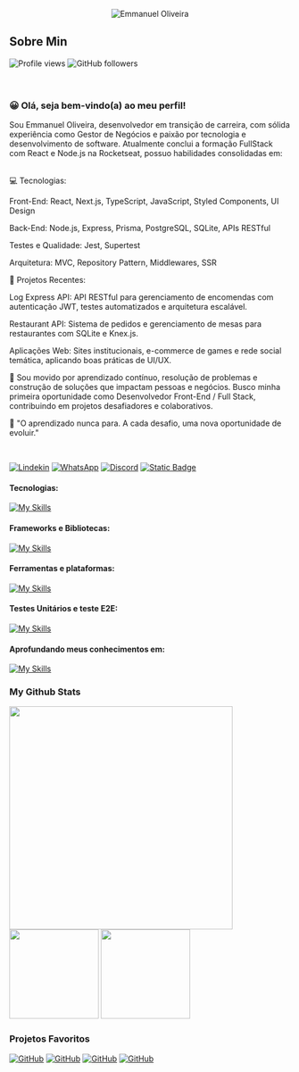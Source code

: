 
  
<div align="center">
  
![Emmanuel Oliveira](https://github.com/user-attachments/assets/8d21b53c-04b1-46a7-a40c-a3cbe013de50)

</div>

## Sobre Min 


  <div align="left">
<img src="https://komarev.com/ghpvc/?username=emmanuelmarcosdeoliveira&color=yellow" alt="Profile views" />
<img alt="GitHub followers" src="https://img.shields.io/github/followers/emmanuelmarcosdeoliveira">
  </div>
<br>
<br>



### 😀 Olá, seja bem-vindo(a) ao meu perfil!

<div>
Sou Emmanuel Oliveira, desenvolvedor em transição de carreira, com sólida experiência como Gestor de Negócios e paixão por tecnologia e desenvolvimento de software. Atualmente conclui a formação  FullStack com React e Node.js na Rocketseat, possuo  habilidades consolidadas em:
</div>

</br>


💻 Tecnologias:

Front-End: React, Next.js, TypeScript, JavaScript, Styled Components, UI Design

Back-End: Node.js, Express, Prisma, PostgreSQL, SQLite, APIs RESTful

Testes e Qualidade: Jest, Supertest

Arquitetura: MVC, Repository Pattern, Middlewares, SSR

🚀 Projetos Recentes:

Log Express API: API RESTful para gerenciamento de encomendas com autenticação JWT, testes automatizados e arquitetura escalável.

Restaurant API: Sistema de pedidos e gerenciamento de mesas para restaurantes com SQLite e Knex.js.

Aplicações Web: Sites institucionais, e-commerce de games e rede social temática, aplicando boas práticas de UI/UX.

🔎 Sou movido por aprendizado contínuo, resolução de problemas e construção de soluções que impactam pessoas e negócios. Busco minha primeira oportunidade como Desenvolvedor Front-End / Full Stack, contribuindo em projetos desafiadores e colaborativos.

📢 "O aprendizado nunca para. A cada desafio, uma nova oportunidade de evoluir."
</div>                 

<br>

[![Lindekin](https://img.shields.io/badge/--path?style=social&logo=Linkedin&logoColor=%230664C1&logoSize=auto&label=Linkedin&labelColor=%23fff&cacheSeconds=https%3A%2F%2Fwww.linkedin.com%2Fin%2Femmanuel-marcos-oliveira%2F)](https://www.linkedin.com/in/emmanuel-marcos-oliveira/)
[![WhatsApp](https://img.shields.io/badge/--path?style=social&logo=WhatsApp&logoColor=%231F3833&logoSize=auto&label=WhatsApp&color=%23fff&cacheSeconds=https%3A%2F%2Fwa.me%2F5511968336094
)](https://wa.me/5511968336094)
[![Discord](https://img.shields.io/badge/--path?style=social&logo=discord&logoSize=auto&label=Discord&color=%23fff&cacheSeconds=https%3A%2F%2Fdiscord.com%2Finvite%2FjabEup5kEr
)](https://discord.com/invite/jabEup5kEr)
<a href="mailto:emmanuelmarcosdeoliveira@gmail.com"><img alt="Static Badge" src="https://img.shields.io/badge/--path?style=social&logo=Gmail&logoSize=auto&label=Gmail&cacheSeconds=--query&link=mailto%3Adev-oliveira%40outlook.com.br%22"> </a>

</div>   
   
#### Tecnologias:
   [![My Skills](https://skillicons.dev/icons?i=html,css,js,typescript,sass,less,gulp,regex)](https://skillicons.dev)
       
#### Frameworks e Bibliotecas:             
   [![My Skills](https://skillicons.dev/icons?i=next,react,vue,tailwind,styledcomponents,redux,bootstrap,astro,babel,supabase,webpack )](https://skillicons.dev)

#### Ferramentas e plataformas:
   [![My Skills](https://skillicons.dev/icons?i=vscode,vite,linux,bash,pnpm,yarn,npm,vercel,figma,git,github,md,aws)](https://skillicons.dev)

#### Testes Unitários e teste E2E:
[![My Skills](https://skillicons.dev/icons?i=jest,cypress)](https://skillicons.dev)

#### Aprofundando meus conhecimentos em:
   [![My Skills](https://skillicons.dev/icons?i=nodejs,nest,prisma,postgres,mongodb,mysql,python)](https://skillicons.dev)


### My Github Stats
    
<img width=400 src="https://github-readme-stats.vercel.app/api/top-langs/?username=emmanuelmarcosdeoliveira&langs_count=10&theme=react&show_icons=true&hide_border=true&layout=compact" />  

<div>
<img height='160' src="https://github-readme-stats.vercel.app/api?username=emmanuelmarcosdeoliveira&theme=react&show_icons=true&hide_border=true&count_private=true" />
<img height='160'  src="https://github-readme-streak-stats.herokuapp.com/?user=emmanuelmarcosdeoliveira&theme=react&hide_border=true" /> 
</div>


### Projetos Favoritos

<!--<table aling="center">
<tr>
<tr align="center">
<th  colspan="2">Meus Projetos Favoritos</th>
</tr>
<td>
<div>
<a href="https://github.com/emmanuelmarcosdeoliveira/bikcraft"><img   alt="GitHub" src="https://github-readme-stats.vercel.app/api/pin/?username=emmanuelmarcosdeoliveira&show_icons=true&theme=react&repo=bikcraft"/></a>
</div>
<div>
<a href="https://github.com/emmanuelmarcosdeoliveira/portfolio-github"><img   alt="GitHub" src="https://github-readme-stats.vercel.app/api/pin/?username=emmanuelmarcosdeoliveira&show_icons=true&theme=react&repo=portfolio-github"/></a>
</div>
</td>
<td>
<div>
<a href="https://github.com/emmanuelmarcosdeoliveira/animais-fantasticos"><img   alt="GitHub" src="https://github-readme-stats.vercel.app/api/pin/?username=emmanuelmarcosdeoliveira&show_icons=true&theme=react&repo=animais-fantasticos"/></a>
</div>
<div>
<a href="https://github.com/emmanuelmarcosdeoliveira/to-do_vue_ebac"><img   alt="GitHub" src="https://github-readme-stats.vercel.app/api/pin/?username=emmanuelmarcosdeoliveira&show_icons=true&theme=react&repo=to-do_vue_ebac"/></a>
</div>
</td>
</tr>
<table>
-->
<a href="https://github.com/emmanuelmarcosdeoliveira/dogs-ofs"><img   alt="GitHub" src="https://github-readme-stats.vercel.app/api/pin/?username=emmanuelmarcosdeoliveira&show_icons=true&theme=react&repo=dogs-ofs"/></a>
<a href="https://github.com/emmanuelmarcosdeoliveira/eplay-ofs"><img   alt="GitHub" src="https://github-readme-stats.vercel.app/api/pin/?username=emmanuelmarcosdeoliveira&show_icons=true&theme=react&repo=eplay-ofs"/></a>
<a href="https://github.com/emmanuelmarcosdeoliveira/bikcraft-ofs"><img   alt="GitHub" src="https://github-readme-stats.vercel.app/api/pin/?username=emmanuelmarcosdeoliveira&show_icons=true&theme=react&repo=bikcraft-ofs"/></a>
<a href="https://github.com/emmanuelmarcosdeoliveira/contact-list-ofs"><img   alt="GitHub" src="https://github-readme-stats.vercel.app/api/pin/?username=emmanuelmarcosdeoliveira&show_icons=true&theme=react&repo=contact-list-ofs"/></a>

